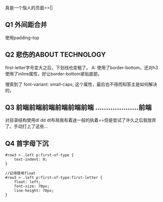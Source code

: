 真是一个恼人的页面==||

## Q1 外间距合并
使用padding-top


## Q2 悲伤的ABOUT TECHNOLOGY
first-letter字号变大之后，下划线也变粗了。
A: 使用了border-bottom，还对h3使用了inline属性，好让border-bottom紧贴底部。

搜索到了    font-variant: small-caps; 这个属性，最后也不得而知答主是如何解决的。


## Q3 前端前端前端前端前端前端 ....................前端
对目录结构使用dl dd dt布局我有着迷一般的执着==但是尝试了许久之后我放弃了。手动打上了这些...

## Q4 首字母下沉
```
#row3 > .left p:first-of-type {
    text-indent: 0;
}

//记得使用float
#row3 > .left p:first-of-type:first-letter {
    float: left;
    font-size: 70px;
    line-height: 70px;
}
```